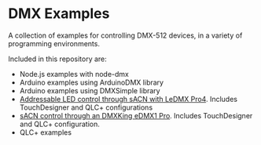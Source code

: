 # DMX Examples

A collection of examples for controlling DMX-512  devices, in a variety of programming environments.

Included in this repository are:

* Node.js examples with node-dmx
* Arduino examples using ArduinoDMX library
* Arduino examples using DMXSimple library
* [Addressable LED control through sACN with LeDMX Pro4](ledmx-pro4-control.md). Includes TouchDesigner and QLC+ configurations
* [sACN control through an DMXKing eDMX1 Pro](edmx-pro1-control.md). Includes TouchDesigner and QLC+ configuration.
* QLC+ examples
